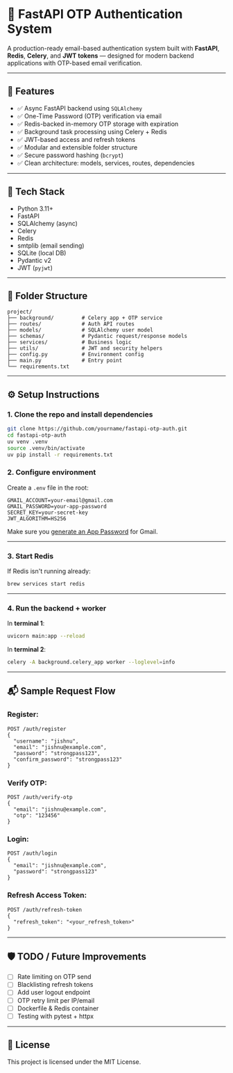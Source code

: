 # 🔐 FastAPI OTP Authentication System

A production-ready email-based authentication system built with **FastAPI**, **Redis**, **Celery**, and **JWT tokens** — designed for modern backend applications with OTP-based email verification.

---

## 🚀 Features

- ✅ Async FastAPI backend using `SQLAlchemy`
- ✅ One-Time Password (OTP) verification via email
- ✅ Redis-backed in-memory OTP storage with expiration
- ✅ Background task processing using Celery + Redis
- ✅ JWT-based access and refresh tokens
- ✅ Modular and extensible folder structure
- ✅ Secure password hashing (`bcrypt`)
- ✅ Clean architecture: models, services, routes, dependencies

---

## 🧰 Tech Stack

- Python 3.11+
- FastAPI
- SQLAlchemy (async)
- Celery
- Redis
- smtplib (email sending)
- SQLite (local DB)
- Pydantic v2
- JWT (`pyjwt`)

---

## 📁 Folder Structure

```
project/
├── background/         # Celery app + OTP service
├── routes/             # Auth API routes
├── models/             # SQLAlchemy user model
├── schemas/            # Pydantic request/response models
├── services/           # Business logic
├── utils/              # JWT and security helpers
├── config.py           # Environment config
├── main.py             # Entry point
└── requirements.txt
```

---

## ⚙️ Setup Instructions

### 1. Clone the repo and install dependencies
```bash
git clone https://github.com/yourname/fastapi-otp-auth.git
cd fastapi-otp-auth
uv venv .venv
source .venv/bin/activate
uv pip install -r requirements.txt
```

### 2. Configure environment

Create a `.env` file in the root:
```
GMAIL_ACCOUNT=your-email@gmail.com
GMAIL_PASSWORD=your-app-password
SECRET_KEY=your-secret-key
JWT_ALGORITHM=HS256
```

Make sure you [generate an App Password](https://myaccount.google.com/apppasswords) for Gmail.

---

### 3. Start Redis

If Redis isn't running already:

```bash
brew services start redis
```

---

### 4. Run the backend + worker

In **terminal 1**:
```bash
uvicorn main:app --reload
```

In **terminal 2**:
```bash
celery -A background.celery_app worker --loglevel=info
```

---

## 📬 Sample Request Flow

### Register:
```
POST /auth/register
{
  "username": "jishnu",
  "email": "jishnu@example.com",
  "password": "strongpass123",
  "confirm_password": "strongpass123"
}
```

### Verify OTP:
```
POST /auth/verify-otp
{
  "email": "jishnu@example.com",
  "otp": "123456"
}
```

### Login:
```
POST /auth/login
{
  "email": "jishnu@example.com",
  "password": "strongpass123"
}
```

### Refresh Access Token:
```
POST /auth/refresh-token
{
  "refresh_token": "<your_refresh_token>"
}
```

---

## 🛡️ TODO / Future Improvements

- [ ] Rate limiting on OTP send
- [ ] Blacklisting refresh tokens
- [ ] Add user logout endpoint
- [ ] OTP retry limit per IP/email
- [ ] Dockerfile & Redis container
- [ ] Testing with pytest + httpx

---

## 📜 License

This project is licensed under the MIT License.
